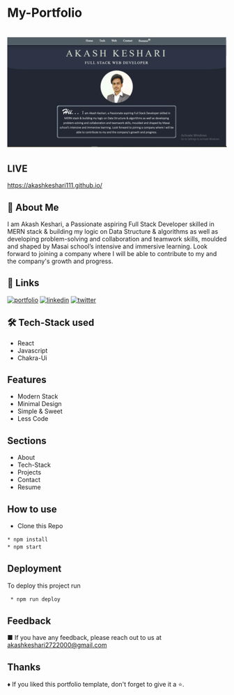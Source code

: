 
# My-Portfolio

<h1 align="center"><img width="600px" src="ps.png"/></h1>


## LIVE

https://akashkeshari111.github.io/


## 🚀 About Me
I am Akash Keshari, a Passionate aspiring Full Stack Developer skilled in MERN stack & building my logic on Data Structure & algorithms as well as developing problem-solving and collaboration and teamwork skills, moulded and shaped by Masai school’s intensive and immersive learning. Look forward to joining a company where I will be able to contribute to my and the company's growth and progress.


## 🔗 Links
[![portfolio](https://img.shields.io/badge/my_portfolio-000?style=for-the-badge&logo=ko-fi&logoColor=white)](https://akashkeshari111.github.io/)
[![linkedin](https://img.shields.io/badge/linkedin-0A66C2?style=for-the-badge&logo=linkedin&logoColor=white)](https://www.linkedin.com/in/akash111)
[![twitter](https://img.shields.io/badge/twitter-1DA1F2?style=for-the-badge&logo=twitter&logoColor=white)](https://twitter.com/akashkeshari111)


## 🛠 Tech-Stack used
- React
- Javascript
- Chakra-Ui 


## Features

- Modern Stack
- Minimal Design
- Simple & Sweet
- Less Code


## Sections
* About
* Tech-Stack
* Projects
* Contact
* Resume

## How to use
* Clone this Repo
 ```bash
 * npm install
 * npm start
```
## Deployment

To deploy this project run

```bash
 * npm run deploy
```
## Feedback

■ If you have any feedback, please reach out to us at akashkeshari2722000@gmail.com


## Thanks

♦ If you liked this portfolio template, don't forget to give it a ⭐.
